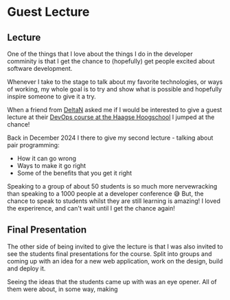 # Guest Lecture

## Lecture

One of the things that I love about the things I do in the developer comminity is that I get the chance to (hopefully) get people excited about software development.

Whenever I take to the stage to talk about my favorite technologies, or ways of working, my whole goal is to try and show what is possible and hopefully inspire someone to give it a try.

When a friend from [DeltaN](https://www.delta-n.nl/) asked me if I would be interested to give a guest lecture at their  [DevOps course at the Haagse Hoogschool](https://www.delta-n.nl/colleges-devops-aan-de-haagse-hogeschool/) I jumped at the chance!

Back in December 2024 I there to give my second lecture - talking about pair programming:

- How it can go wrong
- Ways to make it go right
- Some of the benefits that you get it right

Speaking to a group of about 50 students is so much more nervewracking than speaking to a 1000 people at a developer conference 😅 But, the chance to speak to students whilst they are still learning is amazing! I loved the experirence, and can't wait until I get the chance again!

## Final Presentation

The other side of being invited to give the lecture is that I was also invited to see the students final presentations for the course. Split into groups and coming up with an idea for a new web application, work on the design, build and deploy it.

Seeing the ideas that the students came up with was an eye opener. All of them were about, in some way, making 